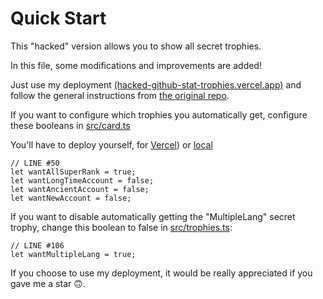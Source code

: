 # Quick Start
This "hacked" version allows you to show all secret trophies.

In this file, some modifications and improvements are added!

Just use my deployment [(hacked-github-stat-trophies.vercel.app)](https://hacked-github-stat-trophies.vercel.app) and follow the general instructions from [the original repo](https://github.com/ryo-ma/github-profile-trophy).

If you want to configure which trophies you automatically get, configure these booleans in [src/card.ts](https://github.com/FlyN-Nick/hacked-github-stat-trophies/blob/master/src/card.ts)

You'll have to deploy yourself, for [Vercel](/VercelDeployGuide.md)) or [local](/LocalDeployGuide.md)
```
// LINE #50
let wantAllSuperRank = true;
let wantLongTimeAccount = false;
let wantAncientAccount = false;
let wantNewAccount = false;
```
If you want to disable automatically getting the "MultipleLang" secret trophy, change this boolean to false in [src/trophies.ts](https://github.com/FlyN-Nick/hacked-github-stat-trophies/blob/master/src/trophies.ts):
```
// LINE #106
let wantMultipleLang = true;
```
If you choose to use my deployment, it would be really appreciated if you gave me a star 🙃.
